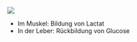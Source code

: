 ![](Pasted%20image%2020250505160654.png)
- Im Muskel: Bildung von Lactat
- In der Leber: Rückbildung von Glucose